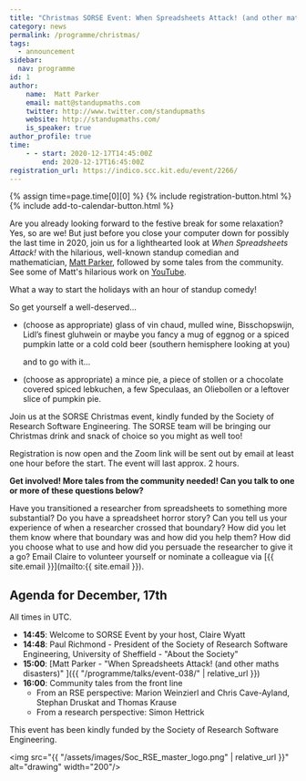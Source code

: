 ```yaml
---
title: "Christmas SORSE Event: When Spreadsheets Attack! (and other maths disasters.)"
category: news
permalink: /programme/christmas/
tags:
  - announcement
sidebar:
  nav: programme
id: 1
author:
    name:  Matt Parker
    email: matt@standupmaths.com
    twitter: http://www.twitter.com/standupmaths
    website: http://standupmaths.com/
    is_speaker: true
author_profile: true
time:
    - - start: 2020-12-17T14:45:00Z
        end: 2020-12-17T16:45:00Z
registration_url: https://indico.scc.kit.edu/event/2266/
---
```


<div>
  {% assign time=page.time[0][0] %}
  {% include registration-button.html %}
  {% include add-to-calendar-button.html %}
</div>

Are you already looking forward to the festive break for some relaxation? Yes,
so are we! But just before you close your computer down for possibly the last
time in 2020, join us for a lighthearted look at _When Spreadsheets Attack!_
with the hilarious, well-known standup comedian and mathematician, [Matt
Parker](http://standupmaths.com/), followed by some tales from the
community. See some of Matt's hilarious work on
[YouTube](http://youtube.com/standupmaths).

What a way to start the holidays with an hour of standup comedy!

So get yourself a well-deserved…

- (choose as appropriate) glass of vin chaud, mulled wine, Bisschopswijn, Lidl’s
  finest gluhwein or maybe you fancy a mug of eggnog or a spiced pumpkin latte
  or a cold cold beer (southern hemisphere looking at you)

  and to go with it…

- (choose as appropriate) a mince pie, a piece of stollen or a chocolate covered
  spiced lebkuchen, a few Speculaas, an Oliebollen or a leftover slice of
  pumpkin pie.

Join us at the SORSE Christmas event, kindly funded by the Society of Research
Software Engineering. The SORSE team will be bringing our Christmas drink and
snack of choice so you might as well too!

Registration is now open and the Zoom link will be sent out by email at least
one hour before the start. The event will last approx. 2 hours.

**Get involved! More tales from the community needed! Can you talk to one or more of these questions below?**

Have you transitioned a researcher from spreadsheets to something more
substantial? Do you have a spreadsheet horror story? Can you tell us your
experience of when a researcher crossed that boundary? How did you let them
know where that boundary was and how did you help them? How did you choose what
to use and how did you persuade the researcher to give it a go? Email Claire
to volunteer yourself or nominate a colleague via [{{ site.email }}](mailto:{{ site.email }}).


## Agenda for December, 17th

All times in UTC.

- **14:45**: Welcome to SORSE Event by your host, Claire Wyatt
- **14:48**: Paul Richmond - President of the Society of Research Software
  Engineering, University of Sheffield - "About the Society"
- **15:00**: [Matt Parker - "When Spreadsheets Attack! (and other maths disasters)" ]({{ "/programme/talks/event-038/" | relative_url }})
- **16:00**: Community tales from the front line
  - From an RSE perspective: Marion Weinzierl and Chris Cave-Ayland, Stephan Druskat and Thomas Krause
  - From a research perspective: Simon Hettrick

This event has been kindly funded by the Society of Research Software Engineering.

<img src="{{ "/assets/images/Soc_RSE_master_logo.png" | relative_url }}" alt="drawing" width="200"/>
